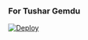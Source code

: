 ### For Tushar Gemdu
[![Deploy](https://www.herokucdn.com/deploy/button.svg)](https://heroku.com/deploy?template=https://github.com/EmiliaDevs/Alita_Robot.git)
